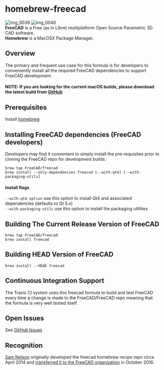 # homebrew-freecad
![img_0039](https://cloud.githubusercontent.com/assets/4140247/26723866/91e6a282-4764-11e7-9e3b-b8eb4fdc03f1.PNG) ![img_0040](https://cloud.githubusercontent.com/assets/4140247/26723951/f96fd95a-4764-11e7-96eb-4889cab6d246.PNG)  
**FreeCAD** is a Free (as in Libre) multiplatform Open Source Parametric 3D CAD software.   
**Homebrew** is a MacOSX Package Manager.
## Overview
The primary and frequent use case for this formula is for developers to conveniently install all the required FreeCAD dependencies to support FreeCAD development.  
#### NOTE: If you are looking for the current macOS builds, please download the latest build from [GitHub](https://github.com/FreeCAD/FreeCAD/releases)

## Prerequisites
Install [homebrew](http://brew.sh)

## Installing FreeCAD dependencies (FreeCAD developers)
Developers may find it convenient to simply install the pre-requisites prior to cloning the FreeCAD repo for development builds.

    brew tap FreeCAD/freecad
    brew install --only-dependencies freecad [--with-qt4] [--with-packaging-utils]

#### Install flags
`--with-qt4 option` use this option to install Qt4 and associated dependencies (defaults to Qt 5.x)  
`--with-packaging-utils` use this option to install the packaging utilities

## Building The Current Release Version of FreeCAD

    brew tap FreeCAD/freecad
    brew install freecad

## Building HEAD Version of FreeCAD

    brew install --HEAD freecad

## Continuous Integration Support
The Travis CI system uses this freecad formula to build and test FreeCAD every time
a change is made to the FreeCAD/FreeCAD repo meaning that the formula is very well
tested itself.

## Open Issues
See [GitHub Issues](https://github.com/FreeCAD/homebrew-freecad/issues)

## Recognition

[Sam Nelson](https://github.com/sanelson) originally developed the freecad homebrew recipe repo circa April 2014 
and [transferred it to the FreeCAD organization](https://github.com/FreeCAD/homebrew-freecad/issues/20) in October 2016.
